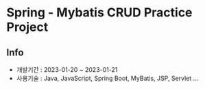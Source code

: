 # Spring - Mybatis CRUD Practice Project

## Info
- 개발기간 : 2023-01-20 ~ 2023-01-21
- 사용기술 : Java, JavaScript, Spring Boot, MyBatis, JSP, Servlet ...